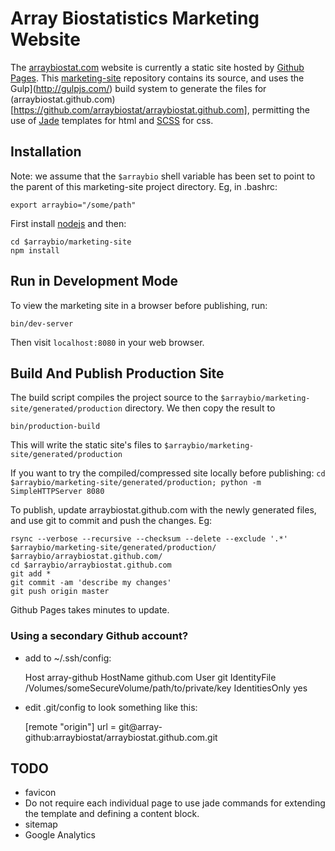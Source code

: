 # Array Biostatistics Marketing Website

The [arraybiostat.com](http://arraybiostat.com) website is currently a static site hosted by [Github Pages](https://pages.github.com/). 
This [marketing-site](https://github.com/arraybiostat/marketing-site) repository contains its source, and uses the Gulp](http://gulpjs.com/) 
build system to generate the files for (arraybiostat.github.com)[https://github.com/arraybiostat/arraybiostat.github.com],
permitting the use of [Jade](http://jade-lang.com/) templates for html and [SCSS](http://sass-lang.com/) for css. 
                       

## Installation

Note: we assume that the `$arraybio` shell variable has been set to point to the parent of this marketing-site project directory. Eg, in .bashrc:

    export arraybio="/some/path"


First install [nodejs](https://nodejs.org/) and then:

    cd $arraybio/marketing-site
    npm install
  


## Run in Development Mode

To view the marketing site in a browser before publishing, run: 

    bin/dev-server


Then visit `localhost:8080` in your web browser.


 
## Build And Publish Production Site

The build script compiles the project source to the `$arraybio/marketing-site/generated/production` directory. We then copy the result
to  

    bin/production-build
    

This will write the static site's files to `$arraybio/marketing-site/generated/production`


If you want to try the compiled/compressed site locally before publishing: `cd $arraybio/marketing-site/generated/production; python -m SimpleHTTPServer 8080`


To publish, update arraybiostat.github.com with the newly generated files, and use git to commit and push the changes. Eg: 

    rsync --verbose --recursive --checksum --delete --exclude '.*' $arraybio/marketing-site/generated/production/ $arraybio/arraybiostat.github.com/ 
    cd $arraybio/arraybiostat.github.com
    git add *
    git commit -am 'describe my changes'
    git push origin master
   

Github Pages takes minutes to update.


### Using a secondary Github account?

* add to ~/.ssh/config:

    Host array-github
         HostName github.com
         User git
         IdentityFile /Volumes/someSecureVolume/path/to/private/key
         IdentitiesOnly yes


* edit .git/config to look something like this:

    [remote "origin"]
      url = git@array-github:arraybiostat/arraybiostat.github.com.git


## TODO

* favicon
* Do not require each individual page to use jade commands for extending the template and defining a content block.
* sitemap
* Google Analytics
